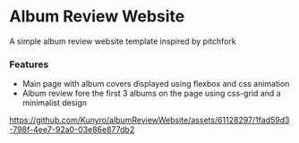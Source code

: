 # Album Review Website
A simple album review website template inspired by pitchfork

### Features
- Main page with album covers displayed using flexbox and css animation
- Album review fore the first 3 albums on the page using css-grid and a minimalist design




https://github.com/Kunyro/albumReviewWebsite/assets/61128297/1fad59d3-798f-4ee7-92a0-03e86e877db2

